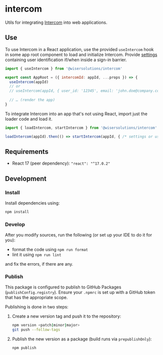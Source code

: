 # intercom

Utils for integrating [Intercom](https://www.intercom.com/) into web applications.

## Use

To use Intercom in a React application, use the provided `useIntercom` hook in some app root component to load and
initialize Intercom. Provide [settings](https://developers.intercom.com/installing-intercom/docs/javascript-api-attributes-objects)
containing user identification if/when inside a sign-in barrier.

```javascript
import { useIntercom } from '@wisersolutions/intercom'

export const AppRoot = ({ intercomId: appId, ...props }) => {
  useIntercom(appId)
  // or
  // useIntercom(appId, { user_id: '12345', email: 'john.doe@company.com', name: 'John Doe', created_at: 1575205778963 })
  
  // … (render the app)
}
```

To integrate Intercom into an app that's not using React, import just the loader code and load it.

```javascript
import { loadIntercom, startIntercom } from '@wisersolutions/intercom'

loadIntercom(appId).then(() => startIntercom(appId, { /* settings or user identity if needed */ }))
```

## Requirements

- React 17 (peer dependency): `"react": "^17.0.2"`

## Development

### Install

Install dependencies using:

```sh
npm install
```

### Develop

After you modify sources, run the following (or set up your IDE to do it for you):

- format the code using `npm run format`
- lint it using `npm run lint`

and fix the errors, if there are any.

### Publish

This package is configured to publish to GitHub Packages (`publishConfig.registry`). Ensure your `.npmrc` is set up with a GitHub token that has the appropriate scope.

Publishing is done in two steps:

1. Create a new version tag and push it to the repository:
    ```sh
    npm version <patch|minor|major>
    git push --follow-tags
    ```
1. Publish the new version as a package (build runs via `prepublishOnly`):
    ```sh
    npm publish
    ``` 
